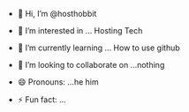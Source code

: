 - 👋 Hi, I’m @hosthobbit
- 👀 I’m interested in ... Hosting Tech
- 🌱 I’m currently learning ... How to use github
- 💞️ I’m looking to collaborate on ...nothing

- 😄 Pronouns: ...he him
- ⚡ Fun fact: ...

<!---
hosthobbit/hosthobbit is a ✨ special ✨ repository because its `README.md` (this file) appears on your GitHub profile.
You can click the Preview link to take a look at your changes.
--->
